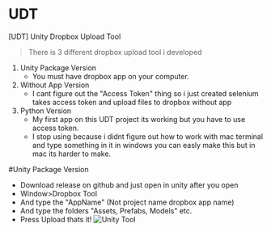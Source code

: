 # UDT
[UDT] Unity Dropbox Upload Tool

   > There is 3 different dropbox upload tool i developed

1. Unity Package Version 
   - You must have dropbox app on your computer.
2. Without App Version
   - I cant figure out the "Access Token" thing so i just created selenium takes access token and upload files to dropbox without app
3. Python Version
   - My first app on this UDT project its working but you have to use access token.
   - I stop using because i didnt figure out how to work with mac terminal and type something in it in windows you can easly make this but in mac its            harder to make.

#Unity Package Version

  - Download release on github and just open in unity after you open
  - Window>Dropbox Tool
  - And type the "AppName" (Not project name dropbox app name)
  - And type the folders "Assets, Prefabs, Models" etc.
  - Press Upload thats it!
![Unity Tool](https://i.imgur.com/PiZKmJm.png)

